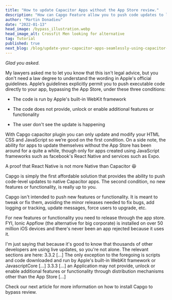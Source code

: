 ```yaml
---
title: "How to update Capacitor Apps without the App Store review."
description: "How can Capgo Feature allow you to push code updates to live iOS apps and be fully compliant with Apple’s guidelines? "
author: "Martin Donadieu"
date: "2022-01-13"
head_image: /bypass_illustration.webp
head_image_alt: Crossfit Men looking for alternative
tag: Tutorial
published: true
next_blog: /blog/update-your-capacitor-apps-seamlessly-using-capacitor-updater
---
```


*Glad you asked.*

My lawyers asked me to let you know that this isn't legal advice, but you don't need a law degree to understand the wording in Apple's official guidelines. Apple’s guidelines explicitly permit you to push executable code directly to your app, bypassing the App Store, under these three conditions:

- The code is run by Apple's built-in WebKit framework

- The code does not provide, unlock or enable additional features or functionality

- The user don't see the update is happening

With Capgo capacitor plugin you can only update and modify your HTML CSS and JavaScript so we’re good on the first condition.
On a side note, the ability for apps to update themselves without the App Store has been around for a quite a while, though only for apps created using JavaScript frameworks such as facebook's React Native and services such as Expo.

A proof that React Native is not more Native than Capacitor 😆

Capgo is simply the first affordable solution that provides the ability to push code-level updates to native Capacitor apps.
The second condition, no new features or functionality, is really up to you. 

Capgo isn't intended to push new features or functionality. It is meant to tweak or fix them, avoiding the minor releases needed to fix bugs, add logging or tracking, update messages, force users to upgrade, etc.

For new features or functionality you need to release through the app store. FYI, Ionic Appflow (the alternative for big corporate) is installed on over 50 million iOS devices and there's never been an app rejected because it uses it.

I'm just saying that because it's good to know that thousands of other developers are using live updates, so you're not alone.
The relevant sections are here: 3.3.2 [...] The only exception to the foregoing is scripts and code downloaded and run by Apple's built-in WebKit framework or JavascriptCore [...] 3.3.3 [...] an Application may not provide, unlock or enable additional features or functionality through distribution mechanisms other than the App Store [...]

Check our next article for more information on how to install Capgo to bypass review.


